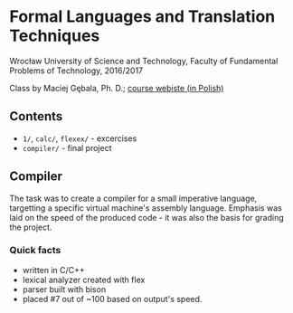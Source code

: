 # Formal Languages and Translation Techniques
Wrocław University of Science and Technology, Faculty of Fundamental Problems of Technology, 2016/2017

Class by Maciej Gębala, Ph. D.; [course webiste (in Polish)](http://ki.pwr.edu.pl/gebala/dyd/jftt2016.html)

## Contents
* `1/`, `calc/`, `flexex/` - excercises
* `compiler/` - final project

## Compiler

The task was to create a compiler for a small imperative language, targetting a specific virtual machine's assembly language.
Emphasis was laid on the speed of the produced code - it was also the basis for grading the project.

### Quick facts
* written in C/C++
* lexical analyzer created with flex
* parser built with bison
* placed #7 out of ~100 based on output's speed.

